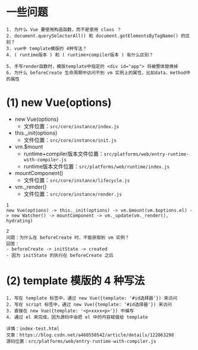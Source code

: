 # 一些问题
```
1. 为什么 Vue 要使用构造函数，而不是使用 class ？
2. document.querySelectorAll() 和 document.getElementsByTagName() 的区别？
3. vue中 template模版的 4种写法？
4. ( runtime版本 ) 和 ( runtime+compiler版本 ) 有什么区别？

5. 手写render函数时，模版template中指定的 <div id="app"> 将被整体替换掉
6. 为什么 beforeCreate 生命周期中访问不到 vm 实例上的属性，比如data，method中的属性
```



# (1) new Vue(options)
- new Vue(options)
  - 文件位置：`src/core/instance/index.js`
- this._init(options)
  - 文件位置：`src/core/instance/init.js`
- vm.$mount
  - runtime+compiler版本文件位置：`src/platforms/web/entry-runtime-with-compiler.js`
  - runtime版本文件位置：`src/platforms/web/runtime/index.js`
- mountComponent()
  - 文件位置：`src/core/instance/lifecycle.js`
- vm._render()
  - 文件位置：`src/core/instance/render.js`
```
1
new Vue(options) -> this._init(options) -> vm.$mount(vm.$options.el) -> new Watcher() -> mountComponent -> vm._update(vm._render(), hydrating)

2
问题：为什么在 beforeCreate 时，不能获取到 vm 实例？
回答：
- beforeCreate -> initState -> created
- 因为 initState 的执行在 beforeCreate 之后
```



# (2) template 模版的 4 种写法
```
1. 写在 template 标签中，通过 new Vue({template: '#id选择器'}) 来访问
2. 写在 script 标签中，通过 new Vue({template: '#id选择器'}) 来访问
3. 直接在 new Vue({template: '<p>xxxx<p>'}) 中编写
4. 通过 el 来完成，因为源码中会把 el 中的内容赋值给 template

详情：index-test.html
文章：https://blog.csdn.net/a460550542/article/details/122063298
源码位置：src/platforms/web/entry-runtime-with-compiler.js
```
